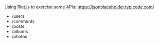 Using Riot.js to exercise some APIs:
https://jsonplaceholder.typicode.com/

* /users
* /comments
* /posts
* /albums
* /photos
